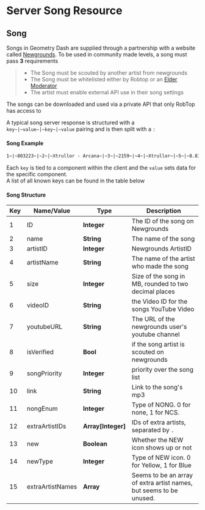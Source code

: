 # Server Song Resource

## Song

Songs in Geometry Dash are supplied through a partnership with a website called [Newgrounds](https://www.newgrounds.com/audio). To be used in community made levels, a song must pass **3** requirements

> - The Song must be scouted by another artist from newgrounds
> - The Song must be whitelisted either by Robtop or an [Elder Moderator](/topics/moderators.md)
> - The artist must enable external API use in their song settings

The songs can be downloaded and used via a private API that only RobTop has access to


A typical song server response is structured with a `key~|~value~|~key~|~value` pairing and is then split with a `:`

<!-- tabs:start -->

#### **Song Example**
```md
1~|~803223~|~2~|~Xtrullor - Arcana~|~3~|~2159~|~4~|~Xtrullor~|~5~|~8.81~|~6~|~~|~10~|~https%3A%2F%2Faudio.ngfiles.com%2F803000%2F803223_Xtrullor---Arcana.mp3%3Ff1524940372~|~7~|~UCejLri1RVC7kj8ZVNX2a53g      
```
<!-- tabs:end -->

Each `key` is tied to a component within the client and the `value` sets data for the specific component.  
A list of all known keys can be found in the table below

#### Song Structure

| Key | Name/Value                | Type                                         | Description                                                              
|-----|---------------------------|----------------------------------------------|--------------------------------------------------------------------------
| 1   | ID						  | **Integer**									 | The ID of the song on Newgrounds
| 2   | name					  | **String**									 | The name of the song
| 3   | artistID				  | **Integer**									 | Newgrounds ArtistID  
| 4   | artistName				  | **String**									 | The name of the artist who made the song
| 5   | size					  | **Integer**									 | Size of the song in MB, rounded to two decimal places
| 6   | videoID 			      | **String**									 | the Video ID for the songs YouTube Video
| 7   | youtubeURL				  | **String**									 | The URL of the newgrounds user's youtube channel
| 8   | isVerified				  | **Bool**									 | if the song artist is scouted on newgrounds
| 9   | songPriority              | **Integer**                                  | priority over the song list
| 10  | link					  | **String**									 | Link to the song's mp3
| 11  | nongEnum        | **Integer** | Type of NONG. 0 for none, 1 for NCS.
| 12  | extraArtistIDs  | **Array\[Integer]** | IDs of extra artists, separated by `.`
| 13  | new             | **Boolean** | Whether the NEW icon shows up or not
| 14  | newType         | **Integer** | Type of NEW icon. 0 for Yellow, 1 for Blue
| 15  | extraArtistNames | **Array** | Seems to be an array of extra artist names, but seems to be unused. 

